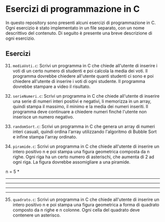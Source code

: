 # Esercizi di programmazione in C

In questo repository sono presenti alcuni esercizi di programmazione in C. Ogni esercizio è stato implementato in un file separato, con un nome descrittivo del contenuto. Di seguito è presente una breve descrizione di ogni esercizio.

## Esercizi

31. `mediaVoti.c`: Scrivi un programma in C che chiede all'utente di inserire i voti di un certo numero di studenti e poi calcola la media dei voti. Il programma dovrebbe chiedere all'utente quanti studenti ci sono e poi chiedere all'utente di inserire i voti di ogni studente. Il programma dovrebbe stampare a video il risultato.

32. `serieNumeri.c`: Scrivi un programma in C che chiede all'utente di inserire una serie di numeri interi positivi e negativi, li memorizza in un array, quindi stampa il massimo, il minimo e la media dei numeri inseriti. Il programma deve continuare a chiedere numeri finché l'utente non inserisce un numero negativo.

33. `randomSort.c`: Scrivi un programma in C che genera un array di numeri interi casuali, quindi ordina l'array utilizzando l'algoritmo di Bubble Sort e infine stampa l'array ordinato.

34. `piramide.c`: Scrivi un programma in C che chiede all'utente di inserire un intero positivo n e poi stampa una figura geometrica composta da n righe. Ogni riga ha un certo numero di asterischi, che aumenta di 2 ad ogni riga. La figura dovrebbe assomigliare a una piramide.

n = 5
    *
   ***
  *****
 *******
*********
35. `quadrato.c`: Scrivi un programma in C che chiede all'utente di inserire un intero positivo n e poi stampa una figura geometrica a forma di quadrato composto da n righe e n colonne. Ogni cella del quadrato deve contenere un asterisco.
